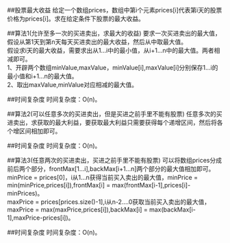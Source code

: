 ##股票最大收益
给定一个数组prices，数组中第i个元素prices[i]代表第i天的股票价格为prices[i]。求在给定条件下股票的最大收益。  

##算法1(允许至多一次的买进卖出，求最大的收益)
要求一次买进卖出的最大值，假设从第1天到第n天每天买进卖出的最大收益，然后从中取最大值。  
假设求i天的最大收益，需要求出从1...i中的最小值，从i+1...n中的最大值。两者相减即可。  
1、开辟两个数组minValue,maxValue，minValue[i],maxValue[i]分别保存1...i的最小值和i+1...n的最大值。  
2、取出maxValue,minValue对应相减的最大值。  

##时间复杂度
时间复杂度：O(n)。  

##算法2(可以任意多次的买进卖出，但是买进之前手里不能有股票)
任意多次的买进卖出，求获取的最大利益，要获取最大利益只需要获得每个递增区间，然后将各个增区间相加即可。  

##时间复杂度
时间复杂度：O(n)。

##算法3(任意两次的买进卖出，买进之前手里不能有股票)
可以将数组prices分成前后两个部分，frontMax[1...i],backMax[i+1...n]两个部分的最大值相加即可。  
minPrice = prices[0]，i从1...n获得当前买入卖出的最大值，minPrice = min(minPrice,prices[i]),frontMax[i] = max(frontMax[i-1],prices[i]-minPrices)。  
maxPrice = prices[prices.size()-1],i从n-2....0获取当前买入卖出的最大值，maxPrice = max(maxPrice,prices[i]),backMax[i] = max(backMax[i-1],maxPrice-prices[i])。  

##时间复杂度
时间复杂度：O(n)。
